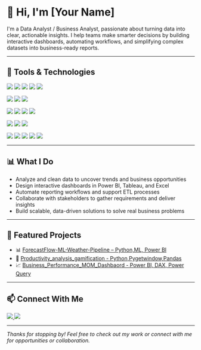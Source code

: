 # 👋 Hi, I'm [Your Name]

I'm a Data Analyst / Business Analyst, passionate about turning data into clear, actionable insights. I help teams make smarter decisions by building interactive dashboards, automating workflows, and simplifying complex datasets into business-ready reports.

---

## 🧰 Tools & Technologies

<p>
  <img src="https://img.shields.io/badge/SQL-00758F?style=for-the-badge&logo=postgresql&logoColor=white" />
  <img src="https://img.shields.io/badge/Python-3776AB?style=for-the-badge&logo=python&logoColor=white" />
  <img src="https://img.shields.io/badge/Pandas-150458?style=for-the-badge&logo=pandas&logoColor=white" />
  <img src="https://img.shields.io/badge/NumPy-013243?style=for-the-badge&logo=numpy&logoColor=white" />
  <img src="https://img.shields.io/badge/Matplotlib-11557C?style=for-the-badge&logo=matplotlib&logoColor=white" />
</p>

<p>
  <img src="https://img.shields.io/badge/Power%20BI-F2C811?style=for-the-badge&logo=powerbi&logoColor=black" />
  <img src="https://img.shields.io/badge/Tableau-E97627?style=for-the-badge&logo=tableau&logoColor=white" />
  <img src="https://img.shields.io/badge/Excel-217346?style=for-the-badge&logo=microsoft-excel&logoColor=white" />
</p>

<p>
  <img src="https://img.shields.io/badge/MySQL-4479A1?style=for-the-badge&logo=mysql&logoColor=white" />
  <img src="https://img.shields.io/badge/PostgreSQL-336791?style=for-the-badge&logo=postgresql&logoColor=white" />
  <img src="https://img.shields.io/badge/Azure%20Synapse-0078D4?style=for-the-badge&logo=microsoft-azure&logoColor=white" />
  <img src="https://img.shields.io/badge/IICS-FF6F00?style=for-the-badge&logo=databricks&logoColor=white" />
</p>

<p>
  <img src="https://img.shields.io/badge/Azure%20DevOps-0078D7?style=for-the-badge&logo=azure-devops&logoColor=white" />
  <img src="https://img.shields.io/badge/JIRA-0052CC?style=for-the-badge&logo=jira&logoColor=white" />
  <img src="https://img.shields.io/badge/VS%20Code-007ACC?style=for-the-badge&logo=visual-studio-code&logoColor=white" />
</p>

<p>
  <img src="https://img.shields.io/badge/Data%20Analysis-blue?style=for-the-badge&logo=google-analytics&logoColor=white" />
  <img src="https://img.shields.io/badge/KPI%20Tracking-purple?style=for-the-badge" />
  <img src="https://img.shields.io/badge/Reporting-orange?style=for-the-badge&logo=powerbi&logoColor=white" />
  <img src="https://img.shields.io/badge/ETL-28a745?style=for-the-badge&logo=data&logoColor=white" />
  <img src="https://img.shields.io/badge/Automation-lightgrey?style=for-the-badge&logo=python&logoColor=black" />
</p>

---

## 📊 What I Do

- Analyze and clean data to uncover trends and business opportunities  
- Design interactive dashboards in Power BI, Tableau, and Excel  
- Automate reporting workflows and support ETL processes  
- Collaborate with stakeholders to gather requirements and deliver insights  
- Build scalable, data-driven solutions to solve real business problems  

---

## 🚀 Featured Projects

- 📊 [ForecastFlow-ML-Weather-Pipeline – Python,ML, Power BI](https://github.com/4sharu4/ForecastFlow-ML-Weather-Pipeline.git)
- 📝 [Productivity_analysis_gamification - Python,Pygetwindow,Pandas](https://github.com/4sharu4/Productivity_analysis_gamification)
- 📈 [Business_Performance_MOM_Dashbaord - Power BI, DAX, Power Query](https://github.com/4sharu4/Business-Performance-MOM-Dashboard)

---

## 📫 Connect With Me

<p>
  <a href="www.linkedin.com/in/sharanyar01/" target="_blank">
    <img src="https://img.shields.io/badge/LinkedIn-blue?style=for-the-badge&logo=linkedin&logoColor=white" />
  </a>
  <a href="4sharu4@gmail.com">
    <img src="https://img.shields.io/badge/Email-D14836?style=for-the-badge&logo=gmail&logoColor=white" />
  </a>
</p>

---

*Thanks for stopping by! Feel free to check out my work or connect with me for opportunities or collaboration.*
